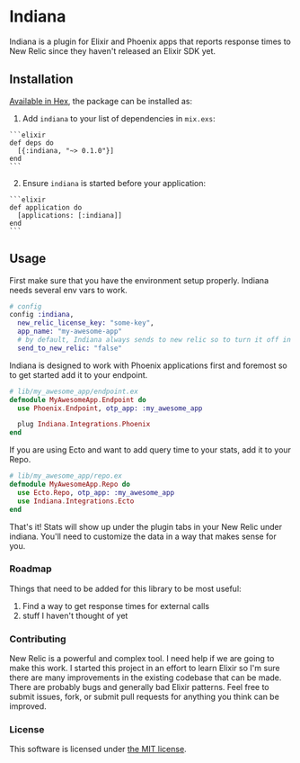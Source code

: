 # Indiana

Indiana is a plugin for Elixir and Phoenix apps that reports response times to New Relic since they haven't released an Elixir SDK yet.

## Installation

[Available in Hex](https://hex.pm/packages/indiana), the package can be installed as:

  1. Add `indiana` to your list of dependencies in `mix.exs`:

    ```elixir
    def deps do
      [{:indiana, "~> 0.1.0"}]
    end
    ```

  2. Ensure `indiana` is started before your application:

    ```elixir
    def application do
      [applications: [:indiana]]
    end
    ```

## Usage

First make sure that you have the environment setup properly. Indiana needs several env vars to work.

```elixir
# config
config :indiana,
  new_relic_license_key: "some-key",
  app_name: "my-awesome-app"
  # by default, Indiana always sends to new relic so to turn it off in dev.exs or test.exs
  send_to_new_relic: "false"
```

Indiana is designed to work with Phoenix applications first and foremost so to get started add it to your endpoint.

```elixir
# lib/my_awesome_app/endpoint.ex
defmodule MyAwesomeApp.Endpoint do
  use Phoenix.Endpoint, otp_app: :my_awesome_app

  plug Indiana.Integrations.Phoenix
end
```

If you are using Ecto and want to add query time to your stats, add it to your Repo.

```elixir
# lib/my_awesome_app/repo.ex
defmodule MyAwesomeApp.Repo do
  use Ecto.Repo, otp_app: :my_awesome_app
  use Indiana.Integrations.Ecto
end
```

That's it! Stats will show up under the plugin tabs in your New Relic under indiana. You'll need to customize the data in a way that makes sense for you.


### Roadmap

Things that need to be added for this library to be most useful:

  1. Find a way to get response times for external calls
  2. stuff I haven't thought of yet

### Contributing

New Relic is a powerful and complex tool. I need help if we are going to make this work. I started this project in an effort to learn Elixir so I'm sure there are many improvements in the existing codebase that can be made. There are probably bugs and generally bad Elixir patterns. Feel free to submit issues, fork, or submit pull requests for anything you think can be improved.

### License

This software is licensed under [the MIT license](LICENSE.md).
